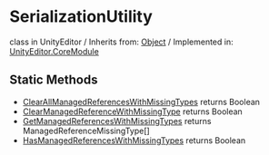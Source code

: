 # SerializationUtility
class in UnityEditor
 / Inherits from: <a href="https://docs.unity3d.com/6000.0/Documentation/ScriptReference/Object.html">Object</a> / Implemented in: <a href="https://docs.unity3d.com/6000.0/Documentation/ScriptReference/UnityEditor.CoreModule.html">UnityEditor.CoreModule</a>
## Static Methods
- <a href="https://docs.unity3d.com/6000.0/Documentation/ScriptReference/SerializationUtility.ClearAllManagedReferencesWithMissingTypes.html">ClearAllManagedReferencesWithMissingTypes</a> returns Boolean
- <a href="https://docs.unity3d.com/6000.0/Documentation/ScriptReference/SerializationUtility.ClearManagedReferenceWithMissingType.html">ClearManagedReferenceWithMissingType</a> returns Boolean
- <a href="https://docs.unity3d.com/6000.0/Documentation/ScriptReference/SerializationUtility.GetManagedReferencesWithMissingTypes.html">GetManagedReferencesWithMissingTypes</a> returns ManagedReferenceMissingType[]
- <a href="https://docs.unity3d.com/6000.0/Documentation/ScriptReference/SerializationUtility.HasManagedReferencesWithMissingTypes.html">HasManagedReferencesWithMissingTypes</a> returns Boolean
